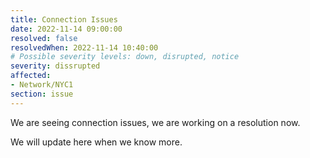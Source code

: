 ```yaml
---
title: Connection Issues
date: 2022-11-14 09:00:00
resolved: false
resolvedWhen: 2022-11-14 10:40:00
# Possible severity levels: down, disrupted, notice
severity: dissrupted
affected: 
- Network/NYC1
section: issue
---
```

We are seeing connection issues, we are working on a resolution now.

We will update here when we know more.
